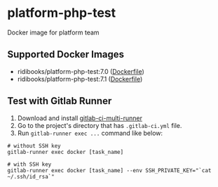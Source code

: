 # platform-php-test
Docker image for platform team

## Supported Docker Images

* ridibooks/platform-php-test:7.0 ([Dockerfile](https://github.com/ridibooks-docker/platform-php-test/blob/master/7.0/Dockerfile))
* ridibooks/platform-php-test:7.1 ([Dockerfile](https://github.com/ridibooks-docker/platform-php-test/blob/master/7.1/Dockerfile))

## Test with Gitlab Runner

1. Download and install [gitlab-ci-multi-runner](https://gitlab.com/gitlab-org/gitlab-ci-multi-runner)
2. Go to the project's directory that has `.gitlab-ci.yml` file.
3. Run `gitlab-runner exec ...` command like below:

```
# without SSH key
gitlab-runner exec docker [task_name]

# with SSH key
gitlab-runner exec docker [task_name] --env SSH_PRIVATE_KEY="`cat ~/.ssh/id_rsa`"
```

